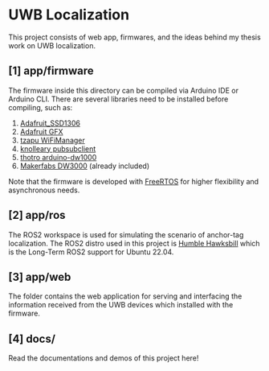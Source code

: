 # **UWB Localization**
This project consists of web app, firmwares, and the ideas behind my thesis work on UWB localization.

## **[1] app/firmware**
The firmware inside this directory can be compiled via Arduino IDE or Arduino CLI. There are several libraries need to be installed before compiling, such as:

1. [Adafruit_SSD1306](https://github.com/adafruit/Adafruit_SSD1306)
2. [Adafruit GFX](https://github.com/adafruit/Adafruit-GFX-Library/blob/master/Adafruit_GFX.h) 
3. [tzapu WiFiManager](https://github.com/tzapu/WiFiManager)
4. [knolleary pubsubclient](https://github.com/knolleary/pubsubclient)
5. [thotro arduino-dw1000](https://github.com/thotro/arduino-dw1000)
6. [Makerfabs DW3000](https://github.com/Makerfabs/Makerfabs-ESP32-UWB-DW3000) (already included)

Note that the firmware is developed with [FreeRTOS](https://www.freertos.org/index.html) for higher flexibility and asynchronous needs.

## **[2] app/ros**
The ROS2 workspace is used for simulating the scenario of anchor-tag localization. The ROS2 distro used in this project is [Humble Hawksbill](https://docs.ros.org/en/humble/index.html) which is the Long-Term ROS2 support for Ubuntu 22.04.

## **[3] app/web**
The folder contains the web application for serving and interfacing the information received from the UWB devices which installed with the firmware. 

## **[4] docs/**
Read the documentations and demos of this project here!